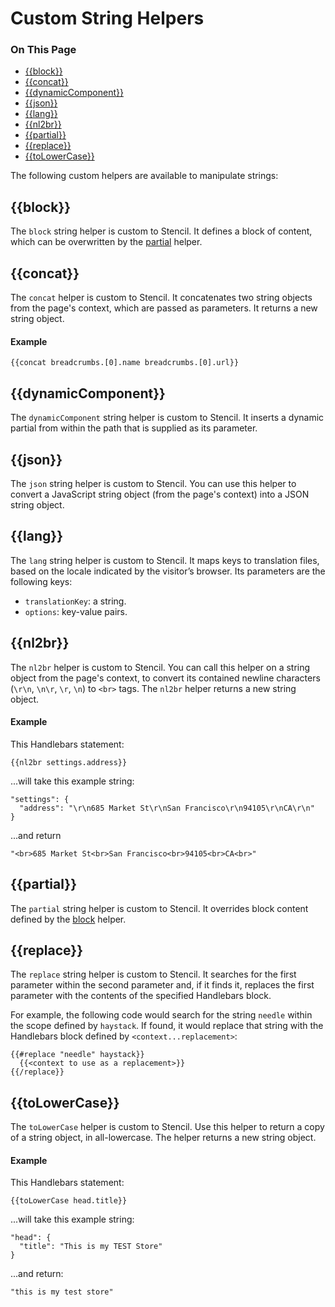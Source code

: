 <h1>Custom String Helpers</h1>

<div class="otp" id="no-index">
	<h3> On This Page </h3>
	<ul>
    <li><a href="#handlebars_block">{{block}}</a></li>
    <li><a href="#handlebars_concat">{{concat}}</a></li>
    <li><a href="#handlebars_dynamiccomponent">{{dynamicComponent}}</a></li>
    <li><a href="#handlebars_json">{{json}}</a></li>
    <li><a href="#handlebars_lang">{{lang}}</a></li>
    <li><a href="#handlebars_nl2br">{{nl2br}}</a></li>
    <li><a href="#handlebars_partial">{{partial}}</a></li>
    <li><a href="#handlebars_replace">{{replace}}</a></li>
    <li><a href="#handlebars_tolowercase">{{toLowerCase}}</a></li>
	</ul>
</div>

<a href='#handlebars_block' aria-hidden='true' class='block-anchor'  id='handlebars_block'><i aria-hidden='true' class='linkify icon'></i></a>

The following custom helpers are available to manipulate strings:

## {{block}} 

The `block` string helper is custom to Stencil. It defines a block of content, which can be overwritten by the [partial](#partial-helper) helper.



<a href='#handlebars_concat' aria-hidden='true' class='block-anchor'  id='handlebars_concat'><i aria-hidden='true' class='linkify icon'></i></a>

## {{concat}}

The `concat` helper is custom to Stencil. It concatenates two string objects from the page's context, which are passed as parameters. It returns a new string object.

#### Example

```
{{concat breadcrumbs.[0].name breadcrumbs.[0].url}}
```



<a href='#handlebars_dynamiccomponent' aria-hidden='true' class='block-anchor'  id='handlebars_dynamiccomponent'><i aria-hidden='true' class='linkify icon'></i></a>

## {{dynamicComponent}}

The `dynamicComponent` string helper is custom to Stencil. It inserts a dynamic partial from within the path that is supplied as its parameter.



<a href='#handlebars_json' aria-hidden='true' class='block-anchor'  id='handlebars_json'><i aria-hidden='true' class='linkify icon'></i></a>

## {{json}}

The `json` string helper is custom to Stencil. You can use this helper to convert a JavaScript string object (from the page's context) into a JSON string object.



<a href='#handlebars_lang' aria-hidden='true' class='block-anchor'  id='handlebars_lang'><i aria-hidden='true' class='linkify icon'></i></a>

## {{lang}}

The `lang` string helper is custom to Stencil. It maps keys to translation files, based on the locale indicated by the visitor’s browser. Its parameters are the following keys:

- `translationKey`: a string.
- `options`: key-value pairs.



<a href='#handlebars_nl2br' aria-hidden='true' class='block-anchor'  id='handlebars_nl2br'><i aria-hidden='true' class='linkify icon'></i></a>

## {{nl2br}}

The `nl2br` helper is custom to Stencil. You can call this helper on a string object from the page's context, to convert its contained newline characters (`\r\n`, `\n\r`, `\r`, `\n`) to `<br>` tags. The `nl2br` helper returns a new string object.

#### Example

This Handlebars statement:

```
{{nl2br settings.address}}
```

...will take this example string:

```
"settings": {
  "address": "\r\n685 Market St\r\nSan Francisco\r\n94105\r\nCA\r\n"
}
```

...and return

```
"<br>685 Market St<br>San Francisco<br>94105<br>CA<br>"
```



<a href='#handlebars_partial' aria-hidden='true' class='block-anchor'  id='handlebars_partial'><i aria-hidden='true' class='linkify icon'></i></a>

## {{partial}}

The `partial` string helper is custom to Stencil. It overrides block content defined by the [block](#block-helper) helper.



<a href='#handlebars_replace' aria-hidden='true' class='block-anchor'  id='handlebars_replace'><i aria-hidden='true' class='linkify icon'></i></a>

## {{replace}}

The `replace` string helper is custom to Stencil. It searches for the first parameter within the second parameter and, if it finds it, replaces the first parameter with the contents of the specified Handlebars block.

For example, the following code would search for the string `needle` within the scope defined by `haystack`. If found, it would replace that string with the Handlebars block defined by `<context...replacement>`:

```
{{#replace "needle" haystack}}
  {{<context to use as a replacement>}}
{{/replace}}
```



<a href='#handlebars_toLowerCase' aria-hidden='true' class='block-anchor'  id='handlebars_toLowerCase'><i aria-hidden='true' class='linkify icon'></i></a>

## {{toLowerCase}}

The `toLowerCase` helper is custom to Stencil. Use this helper to return a copy of a string object, in all-lowercase. The helper returns a new string object.

#### Example

This Handlebars statement:

```
{{toLowerCase head.title}}
```

...will take this example string:

```
"head": {
  "title": "This is my TEST Store"
}
```

...and return:

```
"this is my test store"
```

